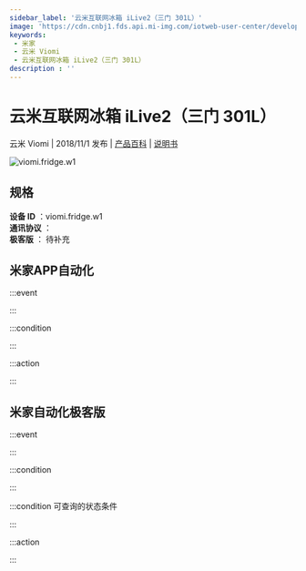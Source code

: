 ```yaml
---
sidebar_label: '云米互联网冰箱 iLive2（三门 301L）'
image: 'https://cdn.cnbj1.fds.api.mi-img.com/iotweb-user-center/developer_1679069107172DzC4mAhP.png?GalaxyAccessKeyId=AKVGLQWBOVIRQ3XLEW&Expires=9223372036854775807&Signature=sg7Y9xFaK2ypoesLUE3sh0a4bIA='
keywords: 
 - 米家
 - 云米 Viomi
 - 云米互联网冰箱 iLive2（三门 301L）
description : ''
---
```

# 云米互联网冰箱 iLive2（三门 301L）

云米 Viomi | 2018/11/1 发布 | [产品百科](https://home.mi.com/webapp/content/baike/product/index.html?model=viomi.fridge.w1/) | [说明书](https://home.mi.com/views/introduction.html?model=viomi.fridge.w1&region=cn)

![viomi.fridge.w1](https://cdn.cnbj1.fds.api.mi-img.com/iotweb-user-center/developer_1679069107172DzC4mAhP.png?GalaxyAccessKeyId=AKVGLQWBOVIRQ3XLEW&Expires=9223372036854775807&Signature=sg7Y9xFaK2ypoesLUE3sh0a4bIA=)

## 规格  
> 
**设备 ID** ：viomi.fridge.w1  
**通讯协议** ：  
**极客版**  ： 待补充 


## 米家APP自动化  

:::event  

:::

:::condition  

:::

:::action   

:::

## 米家自动化极客版  

:::event  

:::

:::condition  

:::

:::condition 可查询的状态条件  

:::

:::action  

:::

        
